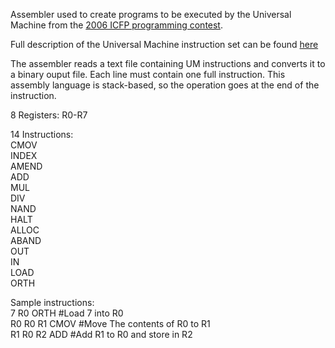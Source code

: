 Assembler used to create programs to be executed by the Universal Machine from the [2006 ICFP programming contest](http://www.boundvariable.org/).  

Full description of the Universal Machine instruction set can be found [here](http://www.boundvariable.org/um-spec.txt)  

The assembler reads a text file containing UM instructions and converts it to a binary ouput file. Each line must contain one full instruction. This assembly language is stack-based, so the operation goes at the end of the instruction.  

8 Registers: R0-R7  

14 Instructions:  
CMOV  
INDEX  
AMEND  
ADD  
MUL  
DIV  
NAND  
HALT  
ALLOC  
ABAND  
OUT  
IN  
LOAD  
ORTH  

Sample instructions:  
7 R0 ORTH       #Load 7 into R0  
R0 R0 R1 CMOV   #Move The contents of R0 to R1  
R1 R0 R2 ADD    #Add R1 to R0 and store in R2
